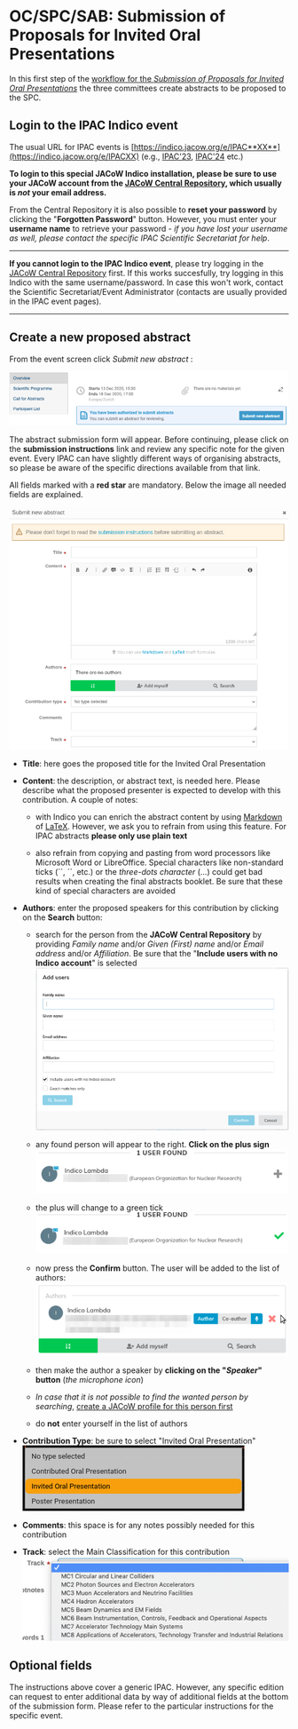 # OC/SPC/SAB: Submission of Proposals for Invited Oral Presentations

In this first step of the [workflow for the *Submission of Proposals for Invited Oral Presentations*](intro.md#normal-ipac-workflow) the three committees create abstracts to be proposed to the SPC.

## Login to the IPAC Indico event

The usual URL for IPAC events is [https://indico.jacow.org/e/IPAC**XX**](https://indico.jacow.org/e/IPACXX) (e.g., [IPAC'23](https://indico.jacow.org/e/IPAC23), [IPAC'24](https://indico.jacow.org/e/IPAC24) etc.)

**To login to this special JACoW Indico installation, please be sure to use your JACoW account from the [JACoW Central Repository](https://oraweb.cern.ch/pls/jacow/profile.html), which usually is *not* your email address.**

From the Central Repository it is also possible to **reset your password** by clicking the "**Forgotten Password**" button. However, you must enter your **username name** to retrieve your password - *if you have lost your username as well, please contact the specific IPAC Scientific Secretariat for help*.

---

**If you cannot login to the IPAC Indico event**, please try logging in the [JACoW Central Repository](https://oraweb.cern.ch/pls/jacow/profile.html) first. If this works succesfully, try logging in this Indico with the same username/password. In case this won't work, contact the Scientific Secretariat/Event Administrator (contacts are usually provided in the IPAC event pages).

---

## Create a new proposed abstract

From the event screen click *Submit new abstract* :

![](img/abstract_submit_button.png)

The abstract submission form will appear. Before continuing, please click on the **submission instructions** link and review any specific note for the given event. Every IPAC can have slightly different ways of organising abstracts, so please be aware of the specific directions available from that link.

All fields marked with a **red star** are mandatory. Below the image all needed fields are explained.

![](img/abstract_submission_form.png)

* **Title**: here goes the proposed title for the Invited Oral Presentation

* **Content**: the description, or abstract text, is needed here. Please describe what the proposed presenter is expected to develop with this contribution. A couple of notes: 
  
    * with Indico you can enrich the abstract content by using [Markdown](https://www.markdownguide.org) of [LaTeX](https://www.latex-project.org). However, we ask you to refrain from using this feature. For IPAC abstracts **please only use plain text**  
  
    * also refrain from copying and pasting from word processors like Microsoft Word or LibreOffice. Special characters like non-standard ticks (``, ´´, etc.) or the *three-dots character* (...) could get bad results when creating the final abstracts booklet. Be sure that these kind of special characters are avoided

* **Authors**: enter the proposed speakers for this contribution by clicking on the **Search** button:
  
    * search for the person from the **JACoW Central Repository** by providing *Family name* and/or *Given (First) name* and/or *Email address* and/or *Affiliation*. Be sure that the "**Include users with no Indico account**" is selected![](img/author_search.png)
  
    * any found person will appear to the right. **Click on the plus sign**
      ![](img/author_add_1.png)
  
    * the plus will change to a green tick ![](img/author_add_2.png)
  
    * now press the **Confirm** button. The user will be added to the list of authors: 
      ![](img/author_add_3.png)
  
    * then make the author a speaker by **clicking on the "*Speaker*" button** (*the microphone icon*)
  
    * *In case that it is not possible to find the wanted person by searching*, [create a JACoW profile for this person first](../General/submission.md#creating-jacow-profiles-for-new-authors)
  
    * do **not** enter yourself in the list of authors

* **Contribution Type**: be sure to select "Invited Oral Presentation"
  ![](img/contribution_type.png)

* **Comments**: this space is for any notes possibly needed for this contribution

* **Track**: select the Main Classification for this contribution
  ![](img/tracks.png)

## Optional fields

The instructions above cover a generic IPAC. However, any specific edition can request to enter additional data by way of additional fields at the bottom of the submission form. Please refer to the particular instructions for the specific event. 
